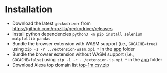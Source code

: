 # Installation
- Download the latest `geckodriver` from https://github.com/mozilla/geckodriver/releases
- Install python dependencies `python3 -m pip install selenium matplotlib pandas`
- Bundle the browser extension with WASM support (i.e., `GOCACHE=true`) using `zip -1 -r ../extension-wasm.xpi *` in the [app](../app) folder
- Bundle the browser extension without WASM support (i.e., `GOCACHE=false`) using `zip -1 -r ../extension-js.xpi *` in the [app](../app) folder
- Download Alexa top domain list [top-1m.csv.zip](http://s3.amazonaws.com/alexa-static/top-1m.csv.zip)
